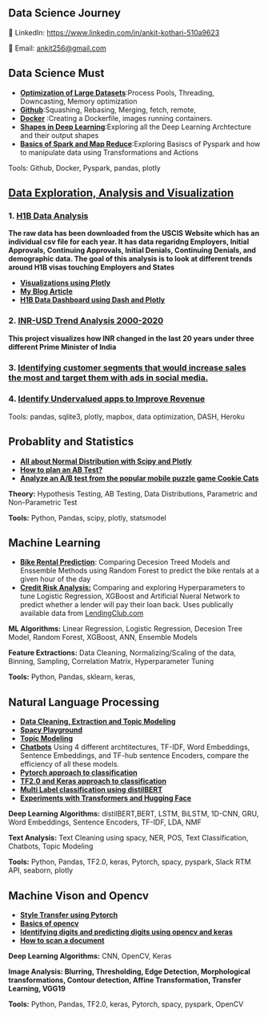 ## Data Science Journey

🔗  LinkedIn: https://www.linkedin.com/in/ankit-kothari-510a9623

📧  Email: ankit256@gmail.com

## Data Science Must

- [**Optimization of Large Datasets**](https://github.com/ankit-kothari/Data-Science-Journey/tree/master/Big%20Data):Process Pools, Threading, Downcasting, Memory optimization
- [**Github**](https://medium.com/@ankitkothari_92911/git-crash-course-that-will-make-your-life-easy-97273565c95e):Squashing, Rebasing, Merging, fetch, remote,
- [**Docker**](https://medium.com/@ankitkothari_92911/docker-how-much-do-we-need-to-know-as-data-scientists-d5f695061ee8) :Creating a Dockerfile, images  running containers.
- [**Shapes in Deep Learning**](https://github.com/ankit-kothari/Data-Science-Journey/tree/master/Deep-Learning-master%202):Exploring all the Deep Learning Archtecture and their output shapes
- [**Basics of Spark and Map Reduce**](https://github.com/ankit-kothari/Data-Science-Journey/tree/master/Data-Science-Must/Pyspark-and-MapReduce):Exploring Basiscs of Pyspark and how to manipulate data using Transformations and Actions

Tools: Github, Docker, Pyspark, pandas, plotly

## [**Data Exploration, Analysis and Visualization**](https://github.com/ankit-kothari/Data-Science-Journey/tree/master/Data%20Cleaning%20Analysis%20and%20Visualization)

### 1. [**H1B Data Analysis**](https://github.com/ankit-kothari/Data-Science-Journey/tree/master/Data%20Cleaning%20Analysis%20and%20Visualization/H1B%20Visa%20Analysis%20) 
**The raw data has been downloaded from the USCIS Website which has an individual csv file for each year. It has data regaridng Employers, Initial Approvals, Continuing Approvals, Initial Denials, Continuing Denials, and demographic data. The goal of this analysis is to look at different trends around H1B visas touching Employers and States**

  - [**Visualizations using Plotly**](https://colab.research.google.com/drive/1BREsuISGVMJiQrdBH03KlO3OpMyzqqbN?usp=sharing)
  - [**My Blog Article**](https://www.linkedin.com/pulse/some-interesting-h1b-trends-insights-ankit-kothari)
  - [**H1B Data Dashboard using Dash and Plotly**](https://dash-app-h1bvisa.herokuapp.com/) 
  
### 2. [**INR-USD Trend Analysis 2000-2020**](https://github.com/ankit-kothari/Data-Science-Journey/tree/master/Data%20Cleaning%20Analysis%20and%20Visualization/Currency%20Trend%20Analysis%20(INR%20vs%20USD)) 
  **This project visualizes how INR changed in the last 20 years under three different Prime Minister of India**
  
### 3. [**Identifying customer segments that would increase sales the most and target them with ads in social media.**](https://github.com/ankit-kothari/Data-Science-Journey/tree/master/Data%20Cleaning%20Analysis%20and%20Visualization/Identify%20Customers%20for%20Promotion)

### 4. [**Identify Undervalued apps to Improve Revenue**](https://github.com/ankit-kothari/Data-Science-Journey/tree/master/Data%20Cleaning%20Analysis%20and%20Visualization/Identify%20Undervalued%20Apps%20on%20Google%20Store)

Tools: pandas, sqlite3, plotly, mapbox, data optimization, DASH, Heroku

## Probablity and Statistics

- [**All about Normal Distribution with Scipy and Plotly**](https://www.notion.so/ankitkothari/Normal-distribution-withy-scipy-and-plotly-4092ad177ce14be280efddb1a64c954f)
- [**How to plan an AB Test?**](https://github.com/ankit-kothari/Data-Science-Journey/tree/master/Probablity-and-Statistics/AB-Testing)
- [**Analyze an A/B test from the popular mobile puzzle game Cookie Cats**](https://github.com/ankit-kothari/Data-Science-Journey/blob/master/Probablity-and-Statistics/AB-Testing/ab-testing-cookie-cat-dataset.ipynb)

**Theory:** Hypothesis Testing, AB Testing, Data Distributions, Parametric and Non-Parametric Test

**Tools:** Python, Pandas, scipy, plotly, statsmodel

## Machine Learning

- [**Bike Rental Prediction**](https://github.com/ankit-kothari/Data-Science-Journey/tree/master/Machine-Learning/predicting_bike_rentals): Comparing Decesion Treed Models and Enssemble Methods using Random Forest to predict the bike rentals at a given hour of the day
- [**Credit Risk Analysis:**](https://github.com/ankit-kothari/Data-Science-Journey/tree/master/Machine-Learning/Credit-Risk-Analysis-master)  Comparing and exploring Hyperparameters to tune Logistic Regression, XGBoost and Artificial Nueral Network  to predict whether a lender will pay their loan back. Uses publically available data from [LendingClub.com](http://lendingclub.com/)

**ML Algorithms:** Linear Regression, Logistic Regression, Decesion Tree Model, Random Forest, XGBoost, ANN, Ensemble Models

**Feature Extractions:** Data Cleaning, Normalizing/Scaling of  the data, Binning, Sampling, Correlation Matrix, Hyperparameter Tuning

**Tools:** Python, Pandas, sklearn, keras, 

## Natural Language Processing

- [**Data Cleaning, Extraction and Topic Modeling**](https://github.com/ankit-kothari/Data-Science-Journey/tree/master/Natural-Language-Processing/Data-Cleaning-Extraction)
- [**Spacy Playground**](https://github.com/ankit-kothari/Data-Science-Journey/tree/master/Natural-Language-Processing/Spacy)
- [**Topic Modeling**](https://github.com/ankit-kothari/Data-Science-Journey/tree/master/Natural-Language-Processing/Topic-Modeling)
- [**Chatbots**](https://github.com/ankit-kothari/Data-Science-Journey/tree/master/Natural-Language-Processing/chatbots) Using 4 different archtitectures, TF-IDF, Word Embeddings, Sentence Embeddings, and TF-hub sentence Encoders, compare the efficiency of all these models. 
- [**Pytorch approach to classification**](https://github.com/ankit-kothari/Data-Science-Journey/tree/master/Natural-Language-Processing/Pytorch-Classification)
- [**TF2.0 and Keras approach to classification**](https://github.com/ankit-kothari/Data-Science-Journey/tree/master/Natural-Language-Processing/TF2-Classification)
- [**Multi Label classification using distilBERT**](https://github.com/ankit-kothari/Data-Science-Journey/blob/master/Natural-Language-Processing/Transformers/NLP_Part_7_Classification_with_pytorch_using_distilBERT.ipynb)
- [**Experiments with Transformers and Hugging Face**](https://github.com/ankit-kothari/Data-Science-Journey/tree/master/Natural-Language-Processing/Transformers)

**Deep Learning  Algorithms:** distilBERT,BERT, LSTM, BiLSTM, 1D-CNN, GRU, Word Embeddings, Sentence Encoders, TF-IDF, LDA, NMF

**Text Analysis:** Text Cleaning using spacy, NER, POS, Text Classification, Chatbots, Topic Modeling

**Tools:** Python, Pandas, TF2.0, keras, Pytorch, spacy, pyspark, Slack RTM API, seaborn, plotly

## Machine Vison and Opencv

- [**Style Transfer using Pytorch**](https://github.com/ankit-kothari/Data-Science-Journey/tree/master/Machine-Vison/Style%20Transfer)
- [**Basics of opencv**](https://github.com/ankit-kothari/Data-Science-Journey/tree/master/Machine-Vison/Basics%20of%20OpenCV)
- [**Identifying digits and predicting digits using opencv and keras**](https://github.com/ankit-kothari/Data-Science-Journey/tree/master/Machine-Vison/Handwrittent%20Digit%20Recognition%20using%20OpenCV%20and%20Keras)
- [**How to scan a document**](https://github.com/ankit-kothari/Data-Science-Journey/tree/master/Machine-Vison/Scan-with-OpenCV)

**Deep Learning  Algorithms:** CNN, OpenCV, Keras

**Image Analysis: Blurring, Thresholding, Edge Detection, Morphological transformations, Contour detection, Affine Transformation, Transfer Learning, VGG19**

**Tools:** Python, Pandas, TF2.0, keras, Pytorch, spacy, pyspark, OpenCV

